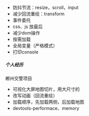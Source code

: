 
- 防抖节流：resize，scroll，input
- 减少回流重绘：transform
- 事件委托
- css、js 放最后
- 减少dom操作
- 按需加载
- 全局变量（严格模式）
- 打印console

##### 个人经历

郴州交警项目
- 可视化大屏地图切片，用大尺寸的
- 改写动画（回流重绘）
- 加载顺序，先加载两侧，后加载地图
- devtools-performace、memory